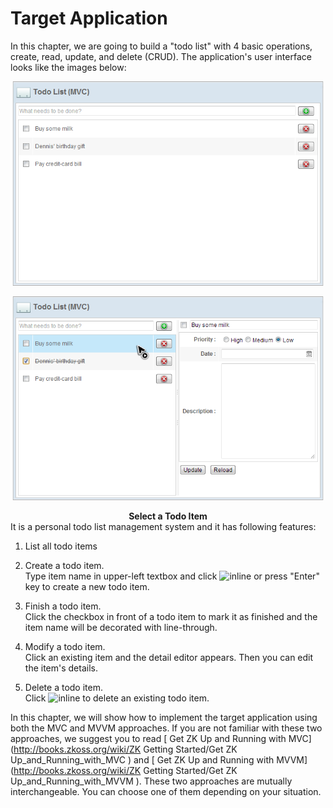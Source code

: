 # Target Application
In this chapter, we are going to build a "todo list" with 4 basic operations, create, read, update, and delete (CRUD). The application's user interface looks like the images below:

![](/zk_essentials/images/ze-ch6-app.png)

![](/zk_essentials/images/ze-ch6-app-selected.png)

<div style="text-align:center">
<strong>Select a Todo Item</strong>

</div>
It is a personal todo list management system and it has following
features:

1.  List all todo items
2.  Create a todo item.<br/>
Type item name in upper-left textbox and click ![inline](/essential/images/ze-ch6-plus.png) or press "Enter" key to create a new todo item.

3.  Finish a todo item.<br/>
Click the checkbox in front of a todo item to mark it as finished and the item name will be decorated with line-through.

4.  Modify a todo item.<br/>
Click an existing item and the detail editor appears. Then you can edit the item's details.

5.  Delete a todo item.<br/>
Click ![inline](/essential/images/ze-ch6-cross.png) to delete an existing todo item.

In this chapter, we will show how to implement the target application
using both the MVC and MVVM approaches. If you are not familiar with
these two approaches, we suggest you to read [ Get ZK Up and Running
with MVC](http://books.zkoss.org/wiki/ZK Getting Started/Get ZK Up_and_Running_with_MVC )
and [ Get ZK Up and Running with
MVVM](http://books.zkoss.org/wiki/ZK Getting Started/Get ZK Up_and_Running_with_MVVM ).
These two approaches are mutually interchangeable. You can choose one of
them depending on your situation.
